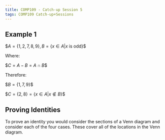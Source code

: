 ```yaml
---
title: COMP109 - Catch-up Session 5
tags: COMP109 Catch-up+Sessions
---
```

## Example 1
\$$A=\{1,2,7,8,9\}, B=\{x\in A\vert x \text{ is odd}\}\$$

Where:

\$$C=A-B=A\cap B\$$

Therefore:

\$$B=\{1,7,9\}\$$

\$$C=\{2,8\} = \{x\in A \vert x \notin B\}\$$

## Proving Identities
To prove an identity you would consider the sections of a Venn diagram and consider each of the four cases. These cover all of the locations in the Venn diagram.
